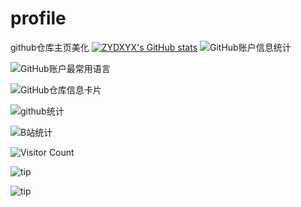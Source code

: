 # profile
github仓库主页美化
[![ZYDXYX's GitHub stats](https://github-readme-stats.vercel.app/api?username=zydxyx)](https://github.com/zydxyx/github-readme-stats)
![GitHub账户信息统计](https://github-stats.ubrong.com/api?username=zydxyx&amp;show_icons=true&amp;theme=cobalt)

![GitHub账户最常用语言](https://github-stats.ubrong.com/api/top-langs/?username=zydxyx&theme=tokyonight)

![GitHub仓库信息卡片](https://github-stats.ubrong.com/api/pin/?username=zydxyx&repo=profile&amp;theme=dark)

![github统计](https://stats.justsong.cn/api/github?username=zydxyx&theme=dark&lang=zh-CN)

![B站统计](https://stats.justsong.cn/api/bilibili/?id=539218314&amp;theme=dark)

![Visitor Count](https://profile-counter.glitch.me/ubrong99999000/count.svg)

![tip](https://badgen.net/badge/php/8.1/orange?icon=php)

![tip](https://badgen.net/badge/python/3.1.6/green?icon=packagephobia)
